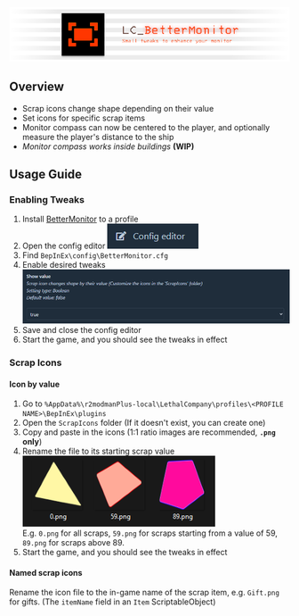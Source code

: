 ![Banner](https://github.com/2394425147/LC_BetterMonitor/blob/master/Documentation/Resources/Banner.png "Banner")

## Overview

- Scrap icons change shape depending on their value
- Set icons for specific scrap items
- Monitor compass can now be centered to the player, and optionally measure the player's distance to the ship
- *Monitor compass works inside buildings* **(WIP)**

## Usage Guide

### Enabling Tweaks

1. Install [BetterMonitor](https://thunderstore.io/c/lethal-company/p/fumiko/BetterMonitor/) to a profile
2. Open the config editor ![ConfigEditor](https://github.com/2394425147/LC_BetterMonitor/blob/master/Documentation/Resources/ConfigEditor.png "Config Editor")
3. Find `BepInEx\config\BetterMonitor.cfg`
4. Enable desired tweaks  
![Enabling a tweak through configuration](https://github.com/2394425147/LC_BetterMonitor/blob/master/Documentation/Resources/ConfigField.png "Config Field")
5. Save and close the config editor
6. Start the game, and you should see the tweaks in effect

### Scrap Icons

#### Icon by value

1. Go to `%AppData%\r2modmanPlus-local\LethalCompany\profiles\<PROFILE NAME>\BepInEx\plugins`
2. Open the `ScrapIcons` folder (If it doesn't exist, you can create one)
3. Copy and paste in the icons (1:1 ratio images are recommended, **`.png` only**)
4. Rename the file to its starting scrap value  
![Default scrap files](https://github.com/2394425147/LC_BetterMonitor/blob/master/Documentation/Resources/DefaultScrapFiles.png "Default Scrap Files")  
E.g. `0.png` for all scraps, `59.png` for scraps starting from a value of 59, `89.png` for scraps above 89.
5. Start the game, and you should see the tweaks in effect

#### Named scrap icons

Rename the icon file to the in-game name of the scrap item, e.g. `Gift.png` for gifts. (The `itemName` field in an `Item` ScriptableObject)

